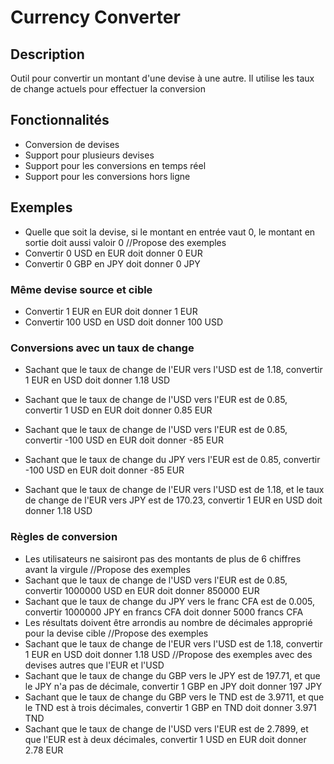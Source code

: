 ﻿# Currency Converter

## Description
Outil pour convertir un montant d'une devise à une autre. Il utilise les taux de change actuels pour effectuer la conversion

## Fonctionnalités
- Conversion de devises
- Support pour plusieurs devises
- Support pour les conversions en temps réel
- Support pour les conversions hors ligne

## Exemples
- Quelle que soit la devise, si le montant en entrée vaut 0, le montant en sortie doit aussi valoir 0
//Propose des exemples
- Convertir 0 USD en EUR doit donner 0 EUR
- Convertir 0 GBP en JPY doit donner 0 JPY
### Même devise source et cible
- Convertir 1 EUR en EUR doit donner 1 EUR
- Convertir 100 USD en USD doit donner 100 USD
### Conversions avec un taux de change
- Sachant que le taux de change de l'EUR vers l'USD est de 1.18, convertir 1 EUR en USD doit donner 1.18 USD 
- Sachant que le taux de change de l'USD vers l'EUR est de 0.85, convertir 1 USD en EUR doit donner 0.85 EUR
- Sachant que le taux de change de l'USD vers l'EUR est de 0.85, convertir -100 USD en EUR doit donner -85 EUR
- Sachant que le taux de change du JPY vers l'EUR est de 0.85, convertir -100 USD en EUR doit donner -85 EUR

- Sachant que le taux de change de l'EUR vers l'USD est de 1.18, et le taux de change de l'EUR vers JPY est de 170.23, convertir 1 EUR en USD doit donner 1.18 USD
### Règles de conversion

- Les utilisateurs ne saisiront pas des montants de plus de 6 chiffres avant la virgule
//Propose des exemples
- Sachant que le taux de change de l'USD vers l'EUR est de 0.85, convertir 1000000 USD en EUR doit donner 850000 EUR
- Sachant que le taux de change du JPY vers le franc CFA est de 0.005, convertir 1000000 JPY en francs CFA doit donner 5000 francs CFA
- Les résultats doivent être arrondis au nombre de décimales approprié pour la devise cible
//Propose des exemples
- Sachant que le taux de change de l'EUR vers l'USD est de 1.18, convertir 1 EUR en USD doit donner 1.18 USD
//Propose des exemples avec des devises autres que l'EUR et l'USD
- Sachant que le taux de change du GBP vers le JPY est de 197.71, et que le JPY n'a pas de décimale, convertir 1 GBP en JPY doit donner 197 JPY
- Sachant que le taux de change du GBP vers le TND est de 3.9711, et que le TND est à trois décimales, convertir 1 GBP en TND doit donner 3.971 TND 
- Sachant que le taux de change de l'USD vers l'EUR est de 2.7899, et que l'EUR est à deux décimales, convertir 1 USD en EUR doit donner 2.78 EUR


